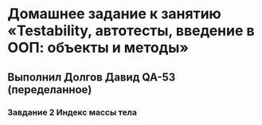 # Домашнее задание к занятию «Testability, автотесты, введение в ООП: объекты и методы»
## Выполнил Долгов Давид QA-53 (переделанное)
### Завдание 2 Индекс массы тела
